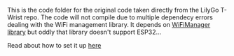 This is the code folder for the original code taken directly from the LilyGo T-Wrist repo. The code will not compile due to multiple dependecy errors dealing with the WiFi management library. It depends on [WiFiManager library](https://github.com/tzapu/WiFiManager) but oddly that library doesn't support ESP32...

Read about how to set it up [here](https://github.com/Xinyuan-LilyGO/LilyGo-T-Wristband/blob/master/examples/T-Wristband-LSM9DS1/README.MD)
